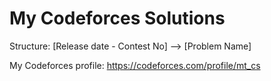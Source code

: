 # My Codeforces Solutions

Structure:
[Release date - Contest No] --> [Problem Name]

My Codeforces profile:
https://codeforces.com/profile/mt_cs
